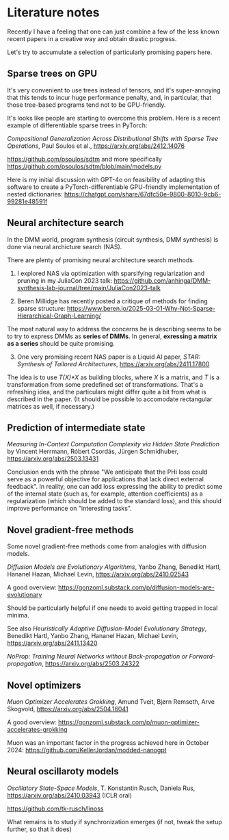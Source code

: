 # Literature notes

Recently I have a feeling that one can just combine a few of the less known recent papers in a creative way and obtain drastic progress.

Let's try to accumulate a selection of particularly promising papers here.

## Sparse trees on GPU

It's very convenient to use trees instead of tensors, and it's super-annoying that this
tends to incur huge performance penalty, and, in particular, that those tree-based programs
tend not to be GPU-friendly. 

It's looks like people are starting to overcome this problem. Here is a recent example of
differentiable sparse trees in PyTorch:

_Compositional Generalization Across Distributional Shifts with Sparse Tree Operations_, Paul Soulos et al., https://arxiv.org/abs/2412.14076

https://github.com/psoulos/sdtm and more specifically https://github.com/psoulos/sdtm/blob/main/models.py

Here is my initial discussion with GPT-4o on feasibility of adapting this software to create a PyTorch-differentiable
GPU-friendly implementation of nested dictionaries: https://chatgpt.com/share/67dfc50e-9800-8010-9cb6-99281e48591f

## Neural architecture search

In the DMM world, program synthesis (circuit synthesis, DMM synthesis) is done via neural archicture search (NAS).

There are plenty of promising neural architecture search methods. 

1) I explored NAS via optimization with sparsifying regularization and pruning in my JuliaCon 2023 talk: 
https://github.com/anhinga/DMM-synthesis-lab-journal/tree/main/JuliaCon2023-talk

2) Beren Millidge has recently posted a critique of methods for finding sparse structure: 
https://www.beren.io/2025-03-01-Why-Not-Sparse-Hierarchical-Graph-Learning/

The most natural way to address the concerns he is describing seems to be to try to express DMMs as **series of DMMs**.
In general, **exressing a matrix as a series** should be quite promising.

3) One very promising recent NAS paper is a Liquid AI paper, _STAR: Synthesis of Tailored Architectures_,
https://arxiv.org/abs/2411.17800

The idea is to use _T(X)*X_ as building blocks, where _X_ is a matrix, and _T_ is a transformation from
some predefined set of transformations. That's a refreshing idea, and the particulars might differ
quite a bit from what is described in the paper. (It should be possible to accomodate rectangular matrices as well,
if necessary.)

## Prediction of intermediate state

_Measuring In-Context Computation Complexity via Hidden State Prediction_ by Vincent Herrmann, Róbert Csordás, Jürgen Schmidhuber,
https://arxiv.org/abs/2503.13431

Conclusion ends with the phrase "We anticipate that the PHi loss could serve as a powerful
objective for applications that lack direct external feedback". In reality, one can add loss expressing
the ability to predict some of the internal state (such as, for example, attention coefficients) as a regularization (which
should be added to the standard loss), and this should improve performance on "interesting tasks".

## Novel gradient-free methods

Some novel gradient-free methods come from analogies with diffusion models.

_Diffusion Models are Evolutionary Algorithms_, Yanbo Zhang, Benedikt Hartl, Hananel Hazan, Michael Levin, https://arxiv.org/abs/2410.02543 

A good overview: https://gonzoml.substack.com/p/diffusion-models-are-evolutionary

Should be particularly helpful if one needs to avoid getting trapped in local minima.

See also _Heuristically Adaptive Diffusion-Model Evolutionary Strategy_, Benedikt Hartl, Yanbo Zhang, Hananel Hazan, Michael Levin, https://arxiv.org/abs/2411.13420

_NoProp: Training Neural Networks without Back-propagation or Forward-propagation_, https://arxiv.org/abs/2503.24322

## Novel optimizers

_Muon Optimizer Accelerates Grokking_, Amund Tveit, Bjørn Remseth, Arve Skogvold, https://arxiv.org/abs/2504.16041

A good overview: https://gonzoml.substack.com/p/muon-optimizer-accelerates-grokking

Muon was an important factor in the progress achieved here in October 2024: https://github.com/KellerJordan/modded-nanogpt

## Neural oscillaroty models

_Oscillatory State-Space Models_, T. Konstantin Rusch, Daniela Rus, https://arxiv.org/abs/2410.03943 (ICLR oral)

https://github.com/tk-rusch/linoss

What remains is to study if synchronization emerges (if not, tweak the setup further, so that it does)
